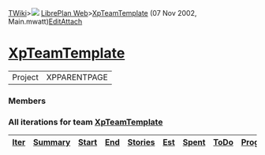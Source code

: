 [TWiki](Main_WebHome)&gt;![](/twiki/pub/TWiki/TWikiDocGraphics/web-bg-small.gif) [LibrePlan Web](LibrePlan_WebHome)&gt;[XpTeamTemplate](LibrePlan_XpTeamTemplate "Topic revision: 5 (07 Nov 2002 - 16:36:52)") (07 Nov 2002, Main.mwatt)[Edit](LibrePlan_XpTeamTemplate?t=1520343736 "Edit this topic text")[Attach](/twiki/bin/attach/LibrePlan/XpTeamTemplate "Attach an image or document to this topic")  

 [XpTeamTemplate](LibrePlan_XpTeamTemplate)
===========================================

|         |              |
|---------|--------------|
| Project | XPPARENTPAGE |

###  Members

###  All iterations for team [XpTeamTemplate](LibrePlan_XpTeamTemplate)

| [Iter](LibrePlan_XpTeamTemplate?sortcol=0;table=2;up=0#sorted_table "Sort by this column") | [Summary](LibrePlan_XpTeamTemplate?sortcol=1;table=2;up=0#sorted_table "Sort by this column") | [Start](LibrePlan_XpTeamTemplate?sortcol=2;table=2;up=0#sorted_table "Sort by this column") | [End](LibrePlan_XpTeamTemplate?sortcol=3;table=2;up=0#sorted_table "Sort by this column") | [Stories](LibrePlan_XpTeamTemplate?sortcol=4;table=2;up=0#sorted_table "Sort by this column") | [Est](LibrePlan_XpTeamTemplate?sortcol=5;table=2;up=0#sorted_table "Sort by this column") | [Spent](LibrePlan_XpTeamTemplate?sortcol=6;table=2;up=0#sorted_table "Sort by this column") | [ToDo](LibrePlan_XpTeamTemplate?sortcol=7;table=2;up=0#sorted_table "Sort by this column") | [Progress](LibrePlan_XpTeamTemplate?sortcol=8;table=2;up=0#sorted_table "Sort by this column") | [Done](LibrePlan_XpTeamTemplate?sortcol=9;table=2;up=0#sorted_table "Sort by this column") | [Overrun](LibrePlan_XpTeamTemplate?sortcol=10;table=2;up=0#sorted_table "Sort by this column") |
|--------------------------------------------------------------------------------------------|-----------------------------------------------------------------------------------------------|---------------------------------------------------------------------------------------------|-------------------------------------------------------------------------------------------|-----------------------------------------------------------------------------------------------|-------------------------------------------------------------------------------------------|---------------------------------------------------------------------------------------------|--------------------------------------------------------------------------------------------|------------------------------------------------------------------------------------------------|--------------------------------------------------------------------------------------------|------------------------------------------------------------------------------------------------|
